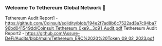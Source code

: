 ### Welcome To Tethereum Global Network 👋
Tethereum Audit Report1 - https://github.com/Coinsult/solidity/blob/194e2f7ad8b6c7522ad3a7c94ba796bd041549dd/Coinsult_Tethereum_0xe9...3d91_Audit.pdf
Tethereum Audit Report2 - https://github.com/Assure-DeFi/Audits/blob/main/Tethereum_ERC%2020%20Token_09_02_2023.pdf
<!--
**tethereumtoken/TethereumToken** is a ✨ _special_ ✨ repository because its `README.md` (this file) appears on your GitHub profile.

Here are some ideas to get you started:

- 🔭 I’m currently working on ...
- 🌱 I’m currently learning ...
- 👯 I’m looking to collaborate on ...
- 🤔 I’m looking for help with ...
- 💬 Ask me about ...
- 📫 How to reach me: ...
- 😄 Pronouns: ...
- ⚡ Fun fact: ...
-->
